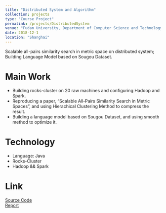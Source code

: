 ```yaml
---
title: "Distributed System and Algorithm"
collection: projects
type: "Course Project"
permalink: /projects/DistributedSystem
venue: "Fudan University, Department of Computer Science and Technology"
date: 2018-12-1
location: "Shanghai"
---
```


Scalable all-pairs similarity search in metric space on distributed system; <br>
Building Language Model based on Sougou Dataset. 

Main Work
======
* Building rocks-cluster on 20 raw machines and configuring Hadoop and Spark.
* Reproducing a paper, “Scalable All-Pairs Similarity Search in Metric Spaces”, and using Hierachical Clustering Method to compress the result.
* Building a language model based on Sougou Dataset, and using smooth method to optimize it. 

Technology
======
* Language: Java
* Rocks-Cluster
* Hadoop && Spark

Link
======
[Source Code](https://github.com/ChaokunChang/DistributedProject) <br>
[Report](../files/MAPSSReport.pdf)